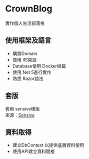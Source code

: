 # CrownBlog

實作個人生活部落格

## 使用框架及語言
- 購買Domain  
- 使用 IIS架設  
- Database使用 Docker掛載    
- 使用.Net 5進行實作   
- 熟悉 Razor語法  

## 套版
套用 sensive樣版  
來源：[Sensive](https://themewagon.com/themes/free-bootstrap-4-html5-travel-blog-website-template-sensive/) 


## 資料取得
- 建立DbContext 以提供底層資料使用
- 使用API建立資料間接
